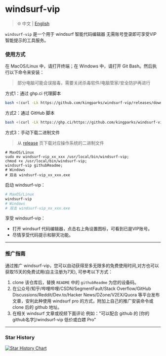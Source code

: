 # windsurf-vip

> 🌐️ 中文 | [English](README.md)

`windsurf-vip` 是一个用于 windsurf 智能代码编辑器 无需账号登录即可享受VIP智能提示的工具服务。


### 使用方式

在 MacOS/Linux 中，请打开终端；在 Windows 中，请打开 Git Bash。然后执行以下命令来安装：
> 部分电脑可能会误报毒，需要关闭杀毒软件/电脑管家/安全防护再进行

方式1：通过 ghp.ci 代理脚本
```bash
bash <(curl -Lk https://github.com/kingparks/windsurf-vip/releases/download/latest/i.sh) githubReadme
```
方式2：通过 GitHub 脚本
```bash
bash <(curl -Lk https://ghp.ci/https://github.com/kingparks/windsurf-vip/releases/download/latest/install.sh) githubReadme
```
方式3：手动下载二进制文件
> 从 [release](https://github.com/kingparks/windsurf-vip/releases) 页下载对应操作系统的二进制文件
```shell
# MaxOS/Linux
sudo mv windsurf-vip_xx_xxx /usr/local/bin/windsurf-vip;
chmod +x /usr/local/bin/windsurf-vip;
windsurf-vip githubReadme;
# Windows
# 双击 windsurf-vip_xx_xxx.exe
```

启动 windsurf-vip：
```bash
# MaxOS/Linux
windsurf-vip
# Windows
# 双击 windsurf-vip_xx_xxx.exe
```

<!--
<details>
  <summary>使用强劲代理模式注意事项</summary>

如果选择强劲代理模式首次启动后需安装信任证书，证书会在首次启动命令后自动生成，路径为 `~/.windsurf-vip/windsurf-vip-ca-cert.pem`。
* MacOS: 在终端执行 `open ~/.windsurf-vip`，双击 windsurf-vip-ca-cert.pem 文件，选择`登录`，弹出“钥匙串访问”窗口，选择证书，搜索 windsurf-vip，双击 windsurf-vip，展开信任，选择使用此证书时“始终信任”，关闭弹窗，输入密码确认，证书安装完成。
* Windows: 在windows搜索输入 `管理用户证书`,选择`管理用户证书`功能，展开`受信任的根证书颁发机构`，选中`证书`，右键`所有任务`，选择`导入`，下一步，输入`%homepath%\.windsurf-vip\windsurf-vip-ca-cert.pem`文件，一直下一步，完成; 重新打开浏览器。
* Linux: //TODO linux 目前只支持极简模式

</details>
-->

享受 windsurf-vip：
* 打开 windsurf 代码编辑器，点击右上角设置图标，可看到已是VIP账号。
* 尽情享受代码提示和聊天功能。
---
### 推广指南
通过推广 windsurf-vip，您可以自动获得至多无限多的免费使用时间,对方也可以获取15天的免费试用(自主注册为7天), 可参考以下方式：
1. clone 该仓库后，替换 `README` 中的 `githubReadme` 为您的设备码。
2. 在公众号/知乎/哔哩哔哩/CSDN/SegmentFault/Stack Overflow/GitHub Discussions/Reddit/Dev.to/Hacker News/DZone/V2EX/Quora 等平台发布文章，安利此种使用 windsurf pro 的方式，附加上自己的推广安装命令或 clone 后的 github 地址。
3. 在相关 windsurf 文章或视频下面评论 例如："可以配合 github 的 [你的github名字]/windsurf-vip 低价或白嫖 Pro"
---
### Star History
<a href="https://star-history.com/#kingparks/windsurf-vip&Date">
 <picture>
   <source media="(prefers-color-scheme: dark)" srcset="https://api.star-history.com/svg?repos=kingparks/windsurf-vip&type=Date&theme=dark" />
   <source media="(prefers-color-scheme: light)" srcset="https://api.star-history.com/svg?repos=kingparks/windsurf-vip&type=Date" />
   <img alt="Star History Chart" src="https://api.star-history.com/svg?repos=kingparks/windsurf-vip&type=Date" />
 </picture>
</a>